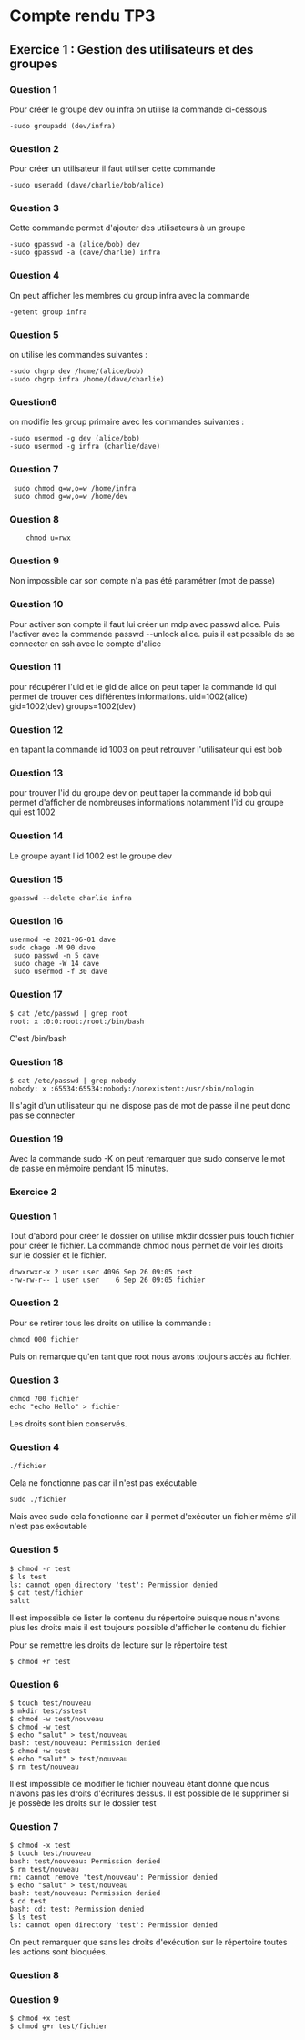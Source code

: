 ﻿# Compte rendu TP3
## Exercice 1 : Gestion des utilisateurs et des groupes

### Question 1 
Pour créer le groupe dev ou infra on utilise la commande ci-dessous
```
-sudo groupadd (dev/infra)
```

### Question 2
Pour créer un utilisateur il faut utiliser cette commande
```
-sudo useradd (dave/charlie/bob/alice)
```

### Question 3 
Cette commande permet d'ajouter des utilisateurs à un groupe
```
-sudo gpasswd -a (alice/bob) dev 
-sudo gpasswd -a (dave/charlie) infra
```

### Question 4 
On peut afficher les membres du group infra avec la commande 
```
-getent group infra
```

### Question 5 
on utilise les commandes suivantes : 
```
-sudo chgrp dev /home/(alice/bob)
-sudo chgrp infra /home/(dave/charlie)
```

### Question6 
on modifie les group primaire avec les commandes suivantes :
```
-sudo usermod -g dev (alice/bob)
-sudo usermod -g infra (charlie/dave)
```

### Question 7 

```
 sudo chmod g=w,o=w /home/infra
 sudo chmod g=w,o=w /home/dev
```

### Question 8
```
	chmod u=rwx
```
	
### Question 9 
Non impossible car son compte n'a pas été paramétrer (mot de passe)

### Question  10
Pour activer son compte  il faut lui créer un mdp avec passwd alice.
Puis l'activer avec la commande passwd --unlock alice.
puis il est possible de se connecter en ssh avec le compte d'alice

### Question 11

pour récupérer l'uid et le gid de alice on peut taper la commande id qui permet de trouver ces différentes informations. uid=1002(alice) gid=1002(dev) groups=1002(dev)

### Question 12
en tapant la commande id 1003 on peut retrouver l'utilisateur qui est bob

### Question 13
pour trouver l'id du groupe dev on peut taper la commande id bob qui permet d'afficher de nombreuses informations notamment l'id du groupe qui est 1002

### Question 14

Le groupe ayant l'id 1002 est le groupe dev

### Question 15
```
gpasswd --delete charlie infra
```

### Question 16
```
usermod -e 2021-06-01 dave
sudo chage -M 90 dave
 sudo passwd -n 5 dave
 sudo chage -W 14 dave
 sudo usermod -f 30 dave
 ```
 
 ### Question 17
 ```
$ cat /etc/passwd | grep root
root: x :0:0:root:/root:/bin/bash
```
C'est /bin/bash

### Question 18 
```
$ cat /etc/passwd | grep nobody
nobody: x :65534:65534:nobody:/nonexistent:/usr/sbin/nologin
```
Il s'agit d'un utilisateur qui ne dispose pas de mot de passe il ne peut donc pas se connecter

### Question 19

Avec la commande sudo -K on peut remarquer que sudo conserve le mot de passe en mémoire pendant 15 minutes.

### Exercice 2 

### Question 1 

Tout d'abord pour créer le dossier on utilise mkdir dossier puis touch fichier pour créer le fichier. La commande chmod nous permet de voir les droits sur le dossier et le fichier.
```
drwxrwxr-x 2 user user 4096 Sep 26 09:05 test
-rw-rw-r-- 1 user user    6 Sep 26 09:05 fichier
```
### Question 2 

Pour se retirer tous les droits on utilise la commande :
```
chmod 000 fichier
```
Puis on remarque qu'en tant que root nous avons toujours accès au fichier.

### Question 3

```
chmod 700 fichier
echo "echo Hello" > fichier
```
Les droits sont bien conservés.

### Question 4 

```
./fichier
```
Cela ne fonctionne pas car il n'est pas exécutable
```
sudo ./fichier
```
Mais avec sudo cela fonctionne car il permet d'exécuter un fichier même s'il n'est pas exécutable

### Question 5 
```
$ chmod -r test
$ ls test
ls: cannot open directory 'test': Permission denied
$ cat test/fichier
salut
```
Il est impossible de lister le contenu du répertoire puisque nous n'avons plus les droits mais il est toujours possible d'afficher le contenu du fichier

Pour se remettre les droits de lecture sur le répertoire test
```
$ chmod +r test
```

### Question 6
```
$ touch test/nouveau
$ mkdir test/sstest
$ chmod -w test/nouveau
$ chmod -w test
$ echo "salut" > test/nouveau
bash: test/nouveau: Permission denied
$ chmod +w test
$ echo "salut" > test/nouveau
$ rm test/nouveau
```
Il est impossible de modifier le fichier nouveau étant donné que nous n'avons pas les droits d'écritures dessus. 
Il est possible de le supprimer si je possède les droits sur le dossier test

### Question 7 
```
$ chmod -x test
$ touch test/nouveau
bash: test/nouveau: Permission denied
$ rm test/nouveau
rm: cannot remove 'test/nouveau': Permission denied
$ echo "salut" > test/nouveau
bash: test/nouveau: Permission denied
$ cd test
bash: cd: test: Permission denied
$ ls test
ls: cannot open directory 'test': Permission denied
```
On peut remarquer que sans les droits d'exécution sur le répertoire toutes les actions sont bloquées.

### Question 8 


### Question 9 
```
$ chmod +x test
$ chmod g+r test/fichier
```




